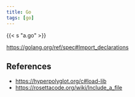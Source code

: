```yaml
---
title: Go
tags: [go]
---
```


{{< s "a.go" >}}

<https://golang.org/ref/spec#Import_declarations>

## References

- <https://hyperpolyglot.org/c#load-lib>
- <https://rosettacode.org/wiki/Include_a_file>

